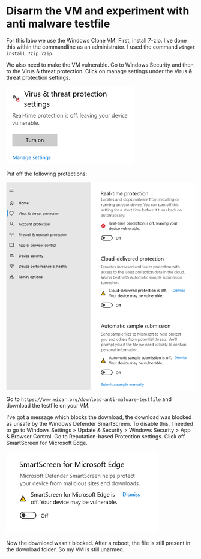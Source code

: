 # Disarm the VM and experiment with anti malware testfile

For this labo we use the Windows Clone VM. First, install 7-zip. I've done this within the commandline as an administrator. I used the command `winget install 7zip.7zip`.

We also need to make the VM vulnerable. Go to Windows Security and then to the Virus & threat protection. Click on manage settings under the Virus & threat protection settings.

![settings](/images/settings.png)

Put off the following protections:

![pretoff](/images/protoff.png)

Go to `https://www.eicar.org/download-anti-malware-testfile` and download the testfile on your VM.

I've got a message which blocks the download, the download was blocked as unsafe by the Windows Defender SmartScreen. To disable this, I needed to go to Windows Settings > Update & Security > Windows Security > App & Browser Control. Go to Reputation-based Protection settings. Click off SmartScreen for Microsoft Edge.

![smartscreen](/images/smartscreen.png)

Now the download wasn't blocked. After a reboot, the file is still present in the download folder. So my VM is still unarmed.
